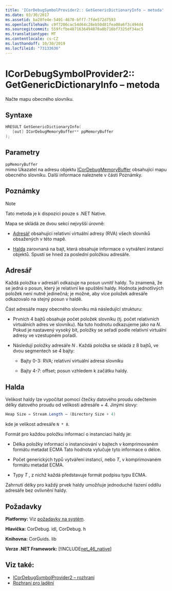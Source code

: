 ```yaml
---
title: 'ICorDebugSymbolProvider2:: GetGenericDictionaryInfo – metoda'
ms.date: 03/30/2017
ms.assetid: ba28fe4e-5491-4670-bff7-7fde572d7593
ms.openlocfilehash: c9f7206cac54d64c28eb50d81fea00a6f3c494d4
ms.sourcegitcommit: 559fcfbe4871636494870a8b716bf7325df34ac5
ms.translationtype: MT
ms.contentlocale: cs-CZ
ms.lasthandoff: 10/30/2019
ms.locfileid: "73133636"
---
```

# <a name="icordebugsymbolprovider2getgenericdictionaryinfo-method"></a>ICorDebugSymbolProvider2:: GetGenericDictionaryInfo – metoda

Načte mapu obecného slovníku.

## <a name="syntax"></a>Syntaxe

```cpp
HRESULT GetGenericDictionaryInfo(
   [out] ICorDebugMemoryBuffer** ppMemoryBuffer
);
```

## <a name="parameters"></a>Parametry

`ppMemoryBuffer`\
mimo Ukazatel na adresu objektu [ICorDebugMemoryBuffer](../../../../docs/framework/unmanaged-api/debugging/icordebugmemorybuffer-interface.md) obsahující mapu obecného slovníku. Další informace naleznete v části Poznámky.

## <a name="remarks"></a>Poznámky

> [!NOTE]
> Tato metoda je k dispozici pouze s .NET Native.

Mapa se skládá ze dvou sekcí nejvyšší úrovně:

- [Adresář](#Directory) obsahující relativní virtuální adresy (RVA) všech slovníků obsažených v této mapě.

- [Halda](#Heap) zarovnaná na bajt, která obsahuje informace o vytváření instancí objektů. Spustí se hned za poslední položkou adresáře.

<a name="Directory"></a>

## <a name="the-directory"></a>Adresář

Každá položka v adresáři odkazuje na posun uvnitř haldy. To znamená, že se jedná o posun, který je relativní ke spuštění haldy. Hodnota jednotlivých položek není nutně jedinečná; je možné, aby více položek adresáře odkazovalo na stejný posun v haldě.

Část adresáře mapy obecného slovníku má následující strukturu:

- Prvních 4 bajtů obsahuje počet položek slovníku (tj. počet relativních virtuálních adres ve slovníku). Na tuto hodnotu odkazujeme jako na *N*. Pokud je nastavený vysoký bit, položky se seřadí podle relativní virtuální adresy ve vzestupném pořadí.

- Následují položky adresáře *N* . Každá položka se skládá z 8 bajtů, ve dvou segmentech se 4 bajty:

  - Bajty 0-3: RVA; relativní virtuální adresa slovníku

  - Bajty 4-7: offset; posun vzhledem k začátku haldy.

<a name="Heap"></a>

## <a name="the-heap"></a>Halda

Velikost haldy lze vypočítat pomocí čtečky datového proudu odečtením délky datového proudu od velikosti adresáře + 4. Jinými slovy:

```csharp
Heap Size = Stream.Length – (Directory Size + 4)
```

kde je velikost adresáře `N * 8`.

Formát pro každou položku informací o instanciaci haldy je:

- Délka položky informací o instanciování v bajtech v komprimovaném formátu metadat ECMA Tato hodnota vylučuje tyto informace o délce.

- Počet generických typů vytváření instancí, nebo *T*, v komprimovaném formátu metadat ECMA.

- Typy *T* , z nichž každá představuje formát podpisu typu ECMA.

Zahrnutí délky pro každý prvek haldy umožňuje jednoduché řazení oddílu adresáře bez ovlivnění haldy.

## <a name="requirements"></a>Požadavky

**Platformy:** Viz [požadavky na systém](../../../../docs/framework/get-started/system-requirements.md).

**Hlavička:** CorDebug. idl, CorDebug. h

**Knihovna:** CorGuids. lib

**Verze .NET Framework:** [!INCLUDE[net_46_native](../../../../includes/net-46-native-md.md)]

## <a name="see-also"></a>Viz také:

- [ICorDebugSymbolProvider2 – rozhraní](../../../../docs/framework/unmanaged-api/debugging/icordebugsymbolprovider2-interface.md)
- [Rozhraní pro ladění](../../../../docs/framework/unmanaged-api/debugging/debugging-interfaces.md)
